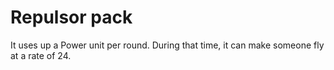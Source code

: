 # Repulsor pack

It uses up a Power unit per round. During that time, it can make someone fly at a rate of 24.
